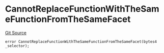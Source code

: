 # CannotReplaceFunctionWithTheSameFunctionFromTheSameFacet
[Git Source](https://github.com/thrackle-io/tron/blob/87ff5b38c590a4edb91556fd9ab3428df36445b8/src/protocol/economic/ruleProcessor/RuleProcessorDiamondLib.sol)


```solidity
error CannotReplaceFunctionWithTheSameFunctionFromTheSameFacet(bytes4 _selector);
```

